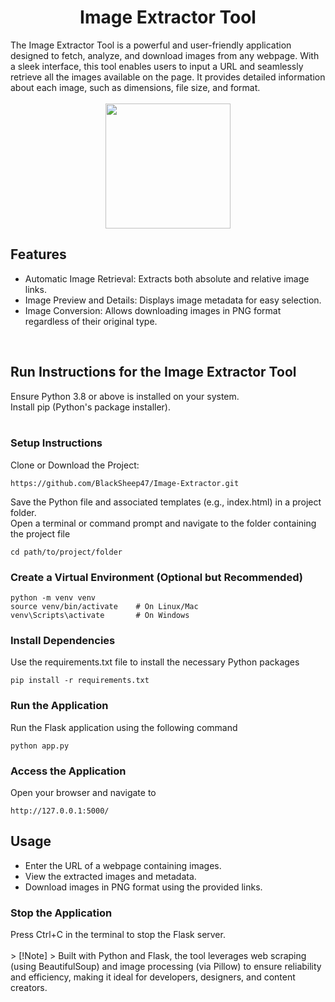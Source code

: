 <H1 align="center"> Image Extractor Tool </H1>
The Image Extractor Tool is a powerful and user-friendly application designed to fetch, analyze, and download images from any webpage. With a sleek interface, this tool enables users to input a URL and seamlessly retrieve all the images available on the page. It provides detailed information about each image, such as dimensions, file size, and format.<br>
<br>
<div align="center">
  
<img src="https://github.com/user-attachments/assets/4f9e4599-b4fb-40b6-9c32-27026a86c086" style="width: 200px; height: 200px;">

</div>

<h2>Features</h2>

* Automatic Image Retrieval: Extracts both absolute and relative image links.
* Image Preview and Details: Displays image metadata for easy selection.
* Image Conversion: Allows downloading images in PNG format regardless of their original type.

<br>
<h2>Run Instructions for the Image Extractor Tool</h2>
Ensure Python 3.8 or above is installed on your system.<br>
Install pip (Python's package installer).<br>

<br>
<h3>Setup Instructions</h3>
Clone or Download the Project: 

`https://github.com/BlackSheep47/Image-Extractor.git`<br>

Save the Python file and associated templates (e.g., index.html) in a project folder.<br>
Open a terminal or command prompt and navigate to the folder containing the project file

`cd path/to/project/folder`

<h3>Create a Virtual Environment (Optional but Recommended)</h3>

`python -m venv venv` <br>
`source venv/bin/activate    # On Linux/Mac` <br>
`venv\Scripts\activate       # On Windows`<br>

<h3>Install Dependencies</h3>
Use the requirements.txt file to install the necessary Python packages<br>

`pip install -r requirements.txt`<br>

<h3>Run the Application</h3>
Run the Flask application using the following command<br>

`python app.py`

<h3>Access the Application</h3>
Open your browser and navigate to<br>

`http://127.0.0.1:5000/`

<h2>Usage</h2>

* Enter the URL of a webpage containing images.
* View the extracted images and metadata.
* Download images in PNG format using the provided links.

<h3>Stop the Application</h3>
Press Ctrl+C in the terminal to stop the Flask server.<br>

<br>
> [!Note]
> Built with Python and Flask, the tool leverages web scraping (using BeautifulSoup) and image processing (via Pillow) to ensure reliability and efficiency, making it ideal for developers, designers, and content creators.
